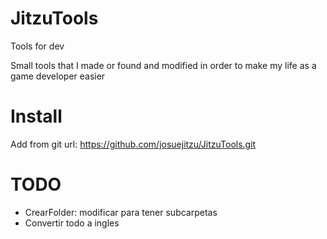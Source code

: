 # JitzuTools
Tools for dev

Small tools that I made or found and modified in order to make my life as a game developer easier

# Install
Add from git url: https://github.com/josuejitzu/JitzuTools.git

# TODO
- CrearFolder: modificar para tener subcarpetas
- Convertir todo a ingles
